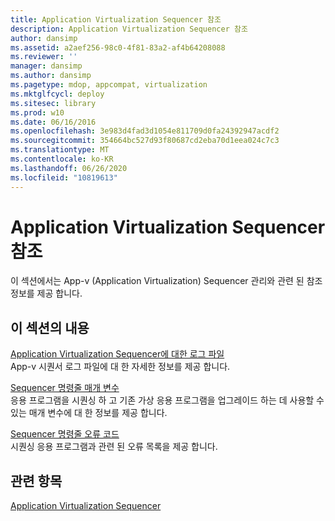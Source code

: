 ```yaml
---
title: Application Virtualization Sequencer 참조
description: Application Virtualization Sequencer 참조
author: dansimp
ms.assetid: a2aef256-98c0-4f81-83a2-af4b64208088
ms.reviewer: ''
manager: dansimp
ms.author: dansimp
ms.pagetype: mdop, appcompat, virtualization
ms.mktglfcycl: deploy
ms.sitesec: library
ms.prod: w10
ms.date: 06/16/2016
ms.openlocfilehash: 3e983d4fad3d1054e811709d0fa24392947acdf2
ms.sourcegitcommit: 354664bc527d93f80687cd2eba70d1eea024c7c3
ms.translationtype: MT
ms.contentlocale: ko-KR
ms.lasthandoff: 06/26/2020
ms.locfileid: "10819613"
---
```

# Application Virtualization Sequencer 참조


이 섹션에서는 App-v (Application Virtualization) Sequencer 관리와 관련 된 참조 정보를 제공 합니다.

## 이 섹션의 내용


<a href="" id="log-files-for-the-application-virtualization-sequencer"></a>[Application Virtualization Sequencer에 대한 로그 파일](log-files-for-the-application-virtualization-sequencer.md)  
App-v 시퀀서 로그 파일에 대 한 자세한 정보를 제공 합니다.

<a href="" id="sequencer-command-line-parameters"></a>[Sequencer 명령줄 매개 변수](sequencer-command-line-parameters.md)  
응용 프로그램을 시퀀싱 하 고 기존 가상 응용 프로그램을 업그레이드 하는 데 사용할 수 있는 매개 변수에 대 한 정보를 제공 합니다.

<a href="" id="sequencer-command-line-error-codes"></a>[Sequencer 명령줄 오류 코드](sequencer-command-line-error-codes.md)  
시퀀싱 응용 프로그램과 관련 된 오류 목록을 제공 합니다.

## 관련 항목


[Application Virtualization Sequencer](application-virtualization-sequencer.md)

 

 






